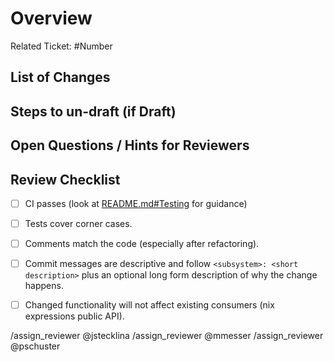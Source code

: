 # Overview

<!--
Describe _why_ this change is necessary and what feature you are working
towards.
-->

Related Ticket: #Number

## List of Changes

<!--
Provide a concise list of concrete changes. Ideally, these map to the commits
you are trying to merge.
-->

## Steps to un-draft (if Draft)

<!--
List any steps that are required to mark this MR ready for final review and
merge.
-->

## Open Questions / Hints for Reviewers

<!--
List any open questions and other hints for reviewers. Anything that helps
direct reviewers to the interesting parts of your MR are helpful.
-->

## Review Checklist

- [ ] CI passes (look at [README.md#Testing](/README.md) for guidance)
- [ ] Tests cover corner cases.
- [ ] Comments match the code (especially after refactoring).
- [ ] Commit messages are descriptive and follow `<subsystem>: <short
      description>` plus an optional long form description of why the change
      happens.
- [ ] Changed functionality will not affect existing consumers (nix expressions
      public API).


/assign_reviewer @jstecklina
/assign_reviewer @mmesser
/assign_reviewer @pschuster
